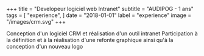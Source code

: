 +++
title = "Developeur logiciel web Intranet"
subtitle = "AUDIPOG - 1 ans"
tags = [
"experience",
]
date = "2018-01-01"
label = "experience"
image = "/images/crm.svg"
+++

Conception d'un logiciel CRM et réalisation d'un outil intranet
Participation à la définition et à la réalisation d'une refonte graphique ainsi qu'à la conception d'un nouveau logo

